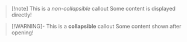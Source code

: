 <!-- Callout type names are case-insensitive: 'Note', 'NOTE', and 'note' are equivalent. -->

> [!note] This is a _non-collapsible_ callout
> Some content is displayed directly!

> [!WARNING]- This is a **collapsible** callout
> Some content shown after opening!
